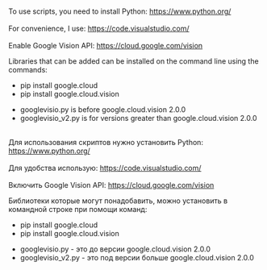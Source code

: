 <br> To use scripts, you need to install Python: https://www.python.org/ </br>
<br> For convenience, I use: https://code.visualstudio.com/ </br>
<br> Enable Google Vision API: https://cloud.google.com/vision </br>

Libraries that can be added can be installed on the command line using the commands:
<ul>
 <li> pip install google.cloud </li>
 <li> pip install google.cloud.vision </li>
</ul>

<ul>
 <li> googlevisio.py is before google.cloud.vision 2.0.0 </li>
 <li> googlevisio_v2.py is for versions greater than google.cloud.vision 2.0.0 </li>
</ul>





<br>Для использования скриптов нужно установить Python: https://www.python.org/</br>
<br>Для удобства использую: https://code.visualstudio.com/</br>
<br>Включить Google Vision API: https://cloud.google.com/vision</br>

Библиотеки которые могут понадобавить, можно установить в командной строке при помощи команд:
<ul>
 <li>pip install google.cloud</li>
 <li>pip install google.cloud.vision</li>
</ul>

<ul>
 <li>googlevisio.py - это до версии google.cloud.vision 2.0.0 </li>
 <li>googlevisio_v2.py - это под версии больше google.cloud.vision 2.0.0</li>
</ul>

